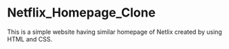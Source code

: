 # Netflix_Homepage_Clone
This is a simple website having similar homepage of Netlix created by using HTML and CSS.
